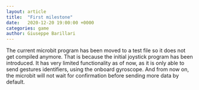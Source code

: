 ```yaml
---
layout: article
title:  "First milestone"
date:   2020-12-20 19:00:00 +0000
categories: game
author: Giuseppe Barillari
---
```


The current microbit program has been moved to a test file so it does not get compiled anymore. That is because the initial joystick program has been introduced.
It has very limited functionality as of now, as it is only able to send gestures identifiers, using the onboard gyroscope. And from now on, the microbit will not wait for confirmation before sending more data by default.
